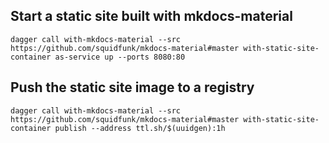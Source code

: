 ## Start a static site built with mkdocs-material

```shell
dagger call with-mkdocs-material --src https://github.com/squidfunk/mkdocs-material#master with-static-site-container as-service up --ports 8080:80
```

## Push the static site image to a registry

```shell
dagger call with-mkdocs-material --src https://github.com/squidfunk/mkdocs-material#master with-static-site-container publish --address ttl.sh/$(uuidgen):1h
```
